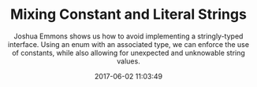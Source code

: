 ---
title: "Mixing Constant and Literal Strings"
subtitle: "Joshua Emmons shows us how to avoid implementing a stringly-typed interface. Using an enum with an associated type, we can enforce the use of constants, while also allowing for unexpected and unknowable string values."
tags: ["string","enums"]
link: "http://www.figure.ink/blog/2017/5/29/mixing-constant-and-literal-strings"
date: "2017-06-02 11:03:49"
---
